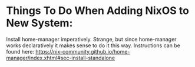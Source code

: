 # Things To Do When Adding NixOS to New System:

Install home-manager imperatively.
Strange, but since home-manager works declaratively it makes sense to do it this way.
Instructions can be found here: https://nix-community.github.io/home-manager/index.xhtml#sec-install-standalone
